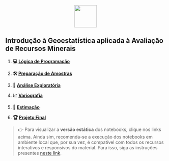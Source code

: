 <p align="center">
  <img src="https://logodownload.org/wp-content/uploads/2015/02/ufmg-logo-2.png" height="70"><br>
</p>

## Introdução à Geoestatística aplicada à Avaliação de Recursos Minerais

1. **💻 [Lógica de Programação](https://fnaghetini.github.io/intro-to-geostats/1-logica_de_programacao.html)**

2. **🛠️ [Preparação de Amostras](https://fnaghetini.github.io/intro-to-geostats/2-preparacao_de_amostras.jl)**

3. **🔎 [Análise Exploratória](https://fnaghetini.github.io/intro-to-geostats/3-analise_exploratoria.jl)**

4. **📈 [Variografia](https://fnaghetini.github.io/intro-to-geostats/4-variografia.jl)**

5. **🎯 [Estimação](https://fnaghetini.github.io/intro-to-geostats/5-estimacao.jl)**

6. **🏆 [Projeto Final](https://fnaghetini.github.io/intro-to-geostats/6-projeto_final.jl)**

> 👉 Para visualizar a **versão estática** dos notebooks, clique nos links acima. Ainda sim, recomenda-se a execução dos notebooks em ambiente local que, por sua vez, é compatível com todos os recursos interativos e responsivos do material. Para isso, siga as instruções presentes [neste link](https://github.com/fnaghetini/intro-to-geostats/blob/main/README.md).
